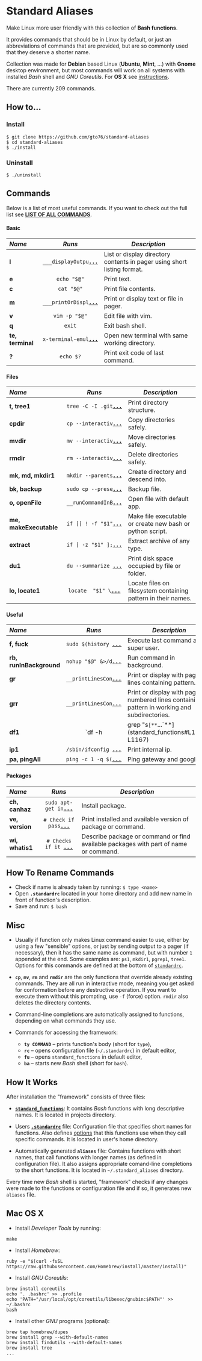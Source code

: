 Standard Aliases
================

Make Linux more user friendly with this collection of **Bash functions**.

It provides commands that should be in Linux by default, or just an abbreviations of commands that are provided, but are so commonly used that they deserve a shorter name.

Collection was made for **Debian** based Linux (**Ubuntu**, **Mint**, ...) with **Gnome** desktop environment, but most commands will work on all systems with installed _Bash_ shell and _GNU Coreutils_. For **OS X** see [instructions](README.md#mac-os-x).

There are currently 209 commands.

How to…
-------
### Install
```
$ git clone https://github.com/gto76/standard-aliases
$ cd standard-aliases
$ ./install
```
### Uninstall
```
$ ./uninstall
```

Commands
--------

Below is a list of most useful commands. If you want to check out the full list see [**LIST OF ALL COMMANDS**](doc/FUNCTION_DESCRIPTIONS.md).

####  Basic 

 _Name_        | _Runs_   | _Description_  
:------------- |:--------:| ----------------
**l** | `___displayOutpu`[**`...`**](standard_functions#L194-L197) | List or display directory contents in pager using short listing format.
**e** | `echo "$@"` | Print text.
**c** | `cat "$@"` | Print file contents.
**m** | `___printOrDispl`[**`...`**](standard_functions#L92-L94) | Print or display text or file in pager.
**v** | `vim -p "$@"` | Edit file with vim.
**q** | `exit` | Exit bash shell.
**te, terminal** | `x-terminal-emul`[**`...`**](standard_functions#L582-L584) | Open new terminal with same working directory.
**?** | `echo $?` | Print exit code of last command.

####  Files 

 _Name_        | _Runs_   | _Description_  
:------------- |:--------:| ----------------
**t, tree1** | `tree -C -I .git`[**`...`**](standard_functions#L296-L298) | Print directory structure.
**cpdir** | `cp --interactiv`[**`...`**](standard_functions#L386-L388) | Copy directories safely.
**mvdir** | `mv --interactiv`[**`...`**](standard_functions#L392-L394) | Move directories safely.
**rmdir** | `rm --interactiv`[**`...`**](standard_functions#L399-L401) | Delete directories safely.
**mk, md, mkdir1** | `mkdir --parents`[**`...`**](standard_functions#L405-L408) | Create directory and descend into.
**bk, backup** | `sudo cp --prese`[**`...`**](standard_functions#L412-L414) | Backup file.
**o, openFile** | `__runCommandInB`[**`...`**](standard_functions#L577-L579) | Open file with default app.
**me, makeExecutable** | `if [[ ! -f "$1"`[**`...`**](standard_functions#L626-L659) | Make file executable or create new bash or python script.
**extract** | `if [ -z "$1" ];`[**`...`**](standard_functions#L1103-L1136) | Extract archive of any type.
**du1** | `du --summarize `[**`...`**](standard_functions#L1171-L1173) | Print disk space occupied by file or folder.
**lo, locate1** | `locate  "$1" \`[**`...`**](standard_functions#L1079-L1083) | Locate files on filesystem containing pattern in their names.

####  Useful  

 _Name_        | _Runs_   | _Description_  
:------------- |:--------:| ----------------
**f, fuck** | `sudo $(history `[**`...`**](standard_functions#L749-L751) | Execute last command as super user.
**rb, runInBackground** | `nohup "$@" &>/d`[**`...`**](standard_functions#L466-L468) | Run command in background.
**gr** | `__printLinesCon`[**`...`**](standard_functions#L1061-L1064) | Print or display with pager lines containing pattern.
**grr** | `__printLinesCon`[**`...`**](standard_functions#L1068-L1074) | Print or display with pager numbered lines containing pattern in working and subdirectories.
**df1** | `df -h | grep "s`[**`...`**](standard_functions#L1165-L1167) | Print available disk space in simplified form.
**ip1** | `/sbin/ifconfig `[**`...`**](standard_functions#L1703-L1709) | Print internal ip.
**pa, pingAll** | `ping -c 1 -q $(`[**`...`**](standard_functions#L1730-L1734) | Ping gateway and google.

####  Packages 

 _Name_        | _Runs_   | _Description_  
:------------- |:--------:| ----------------
**ch, canhaz** | `sudo apt-get in`[**`...`**](standard_functions#L1315-L1317) | Install package.
**ve, version** | `# Check if pass`[**`...`**](standard_functions#L1406-L1423) | Print installed and available version of package or command.
**wi, whatis1** | `# Checks if it `[**`...`**](standard_functions#L1534-L1558) | Describe package or command or find available packages with part of name or command.

How To Rename Commands
----------------------
* Check if name is already taken by running: `$ type <name>`
* Open **`.standardrc`** located in your home directory and add new name in front of function's description.
* Save and run: `$ bash`

Misc
----
* Usually if function only makes Linux command easier to use, either by using a few "sensible" options, or just by sending output to a pager (if necessary), then it has the same name as command, but with number `1` appended at the end. Some examples are: `ps1`, `mkdir1`, `pgrep1`, `tree1`. Options for this commands are defined at the bottom of [`standardrc`](standard_rc#L328-L358).

* **`cp`**, **`mv`**, **`rm`** and **`rmdir`** are the only functions that override already existing commands. They are all run in interactive mode, meaning you get asked for conformation before any destructive operation. If you want to execute them without this prompting, use `-f` (force) option. `rmdir` also deletes the directory contents.

* Command-line completions are automatically assigned to functions, depending on what commands they use.

* Commands for accessing the framework:
  * **`ty COMMAND`** – prints function's body (short for `type`),
  * **`rc`** – opens configuration file (`~/.standardrc`) in default editor,
  * **`fu`** – opens `standard_functions` in default editor,
  * **`ba`** – starts new _Bash_ shell (short for `bash`).

How It Works
------------
After installation the "framework" consists of three files:

* [**`standard_functions`**](standard_functions): It contains _Bash_ functions with long descriptive names. It is located in projects directory.

* Users [**`.standardrc`**](standard_rc) file: Configuration file that specifies short names for functions.  Also defines [options](standard_rc#L328-L358) that this functions use when they call specific commands. It is located in user's home directory.

* Automatically generated **`aliases`** file: Contains functions with short names, that call functions with longer names (as defined in configuration file). It also assigns appropriate comand-line completions to the short functions. It is located in `~/.standard_aliases` directory.

Every time new _Bash_ shell is started, "framework" checks if any changes were made to the functions or configuration file and if so, it generates new `aliases` file.

Mac OS X
--------
* Install _Developer Tools_ by running:
```
make
```

* Install _Homebrew_:
```
ruby -e "$(curl -fsSL https://raw.githubusercontent.com/Homebrew/install/master/install)"
```

* Install _GNU Coreutils_:
```
brew install coreutils
echo '. .bashrc' >> .profile
echo 'PATH="/usr/local/opt/coreutils/libexec/gnubin:$PATH"' >> ~/.bashrc
bash
```

* Install other _GNU_ programs (optional):
```
brew tap homebrew/dupes
brew install grep --with-default-names
brew install findutils --with-default-names
brew install tree
...
```
